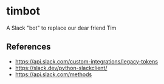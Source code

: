 # timbot
A Slack "bot" to replace our dear friend Tim

## References
- https://api.slack.com/custom-integrations/legacy-tokens
- https://slack.dev/python-slackclient/
- https://api.slack.com/methods 
